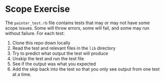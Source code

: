 # Scope Exercise

The `painter_test.rb` file contains tests that may or may not have some scope issues. Some will throw errors, some will fail, and some may run without failure. For each test:
1. Clone this repo down locally
1. Read the test and relevant files in the `lib` directory
1. Try to predict what output the test will produce
1. Unskip the test and run the test file
1. See if the output was what you expected
1. Add the skip back into the test so that you only see output from one test at a time.

